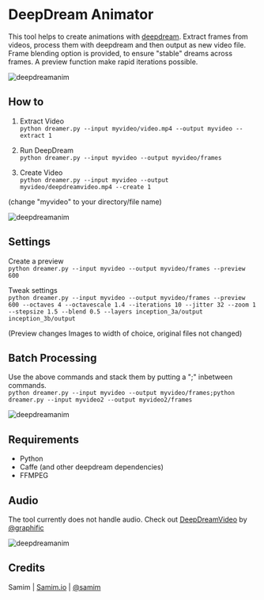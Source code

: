 # DeepDream Animator

This tool helps to create animations with [deepdream](https://github.com/google/deepdream).
Extract frames from videos, process them with deepdream and then output as new video file.
Frame blending option is provided, to ensure "stable" dreams across frames.
A preview function make rapid iterations possible.

![deepdreamanim](https://i.imgur.com/JiMIQ01.gif "deep dream animation")

## How to
1. Extract Video  
`python dreamer.py --input myvideo/video.mp4 --output myvideo --extract 1`

2. Run DeepDream  
`python dreamer.py --input myvideo --output myvideo/frames`

3. Create Video  
`python dreamer.py --input myvideo --output myvideo/deepdreamvideo.mp4 --create 1`

(change "myvideo" to your directory/file name)

![deepdreamanim](https://i.imgur.com/MpoYxZX.gif "deep dream animation")

## Settings
Create a preview  
`python dreamer.py --input myvideo --output myvideo/frames --preview 600 `

Tweak settings  
`python dreamer.py --input myvideo --output myvideo/frames --preview 600 --octaves 4 --octavescale 1.4 --iterations 10 --jitter 32 --zoom 1 --stepsize 1.5 --blend 0.5 --layers inception_3a/output inception_3b/output`

(Preview changes Images to width of choice, original files not changed)

## Batch Processing
Use the above commands and stack them by putting a ";" inbetween commands.  
`python dreamer.py --input myvideo --output myvideo/frames;python dreamer.py --input myvideo2 --output myvideo2/frames`

![deepdreamanim](https://i.imgur.com/6bpKNVL.gif "deep dream animation")

## Requirements
- Python
- Caffe (and other deepdream dependencies)
- FFMPEG

## Audio
The tool currently does not handle audio.
Check out [DeepDreamVideo](https://github.com/graphific/DeepDreamVideo) by [@graphific](https://twitter.com/graphific)

![deepdreamanim](https://i.imgur.com/eH1oE6a.gif "deep dream animation")

## Credits

Samim | [Samim.io](http://samim.io) | [@samim](https://twitter.com/samim)
